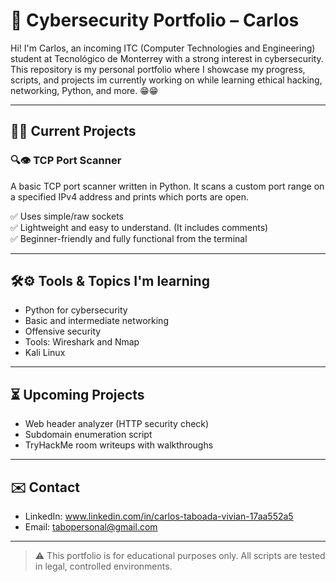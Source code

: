 # 💼 Cybersecurity Portfolio – Carlos

Hi! I'm Carlos, an incoming ITC (Computer Technologies and Engineering) student at Tecnológico de Monterrey with a strong interest in cybersecurity. This repository is my personal portfolio where I showcase my progress, scripts, and projects im currently working on while learning ethical hacking, networking, Python, and more. 😁😁

---

## 🔬🔬 Current Projects

### 🔍👁️ TCP Port Scanner
A basic TCP port scanner written in Python. It scans a custom port range on a specified IPv4 address and prints which ports are open.

✅ Uses simple/raw sockets  
✅ Lightweight and easy to understand. (It includes comments)  
✅ Beginner-friendly and fully functional from the terminal

---

## 🛠⚙️ Tools & Topics I'm learning
- Python for cybersecurity
- Basic and intermediate networking
- Offensive security
- Tools: Wireshark and Nmap
- Kali Linux
   
---

## ⏳ Upcoming Projects
- Web header analyzer (HTTP security check)
- Subdomain enumeration script
- TryHackMe room writeups with walkthroughs

---

## ✉️ Contact
- LinkedIn: www.linkedin.com/in/carlos-taboada-vivian-17aa552a5
- Email: tabopersonal@gmail.com

---

> ⚠️ This portfolio is for educational purposes only. All scripts are tested in legal, controlled environments.
